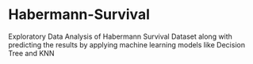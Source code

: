 # Habermann-Survival
Exploratory Data Analysis of Habermann Survival Dataset
along with predicting the results by applying machine learning models like Decision Tree and KNN
